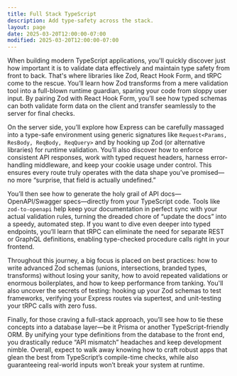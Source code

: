 ```yaml
---
title: Full Stack TypeScript
description: Add type-safety across the stack.
layout: page
date: 2025-03-20T12:00:00-07:00
modified: 2025-03-20T12:00:00-07:00
---
```


When building modern TypeScript applications, you'll quickly discover just how important it is to validate data effectively and maintain type safety from front to back. That's where libraries like Zod, React Hook Form, and tRPC come to the rescue. You’ll learn how Zod transforms from a mere validation tool into a full-blown runtime guardian, sparing your code from sloppy user input. By pairing Zod with React Hook Form, you’ll see how typed schemas can both validate form data on the client and transfer seamlessly to the server for final checks.

On the server side, you’ll explore how Express can be carefully massaged into a type-safe environment using generic signatures like `Request<Params, ResBody, ReqBody, ReqQuery>` and by hooking up Zod (or alternative libraries) for runtime validation. You’ll also discover how to enforce consistent API responses, work with typed request headers, harness error-handling middleware, and keep your cookie usage under control. This ensures every route truly operates with the data shape you’ve promised—no more “surprise, that field is actually undefined.”

You’ll then see how to generate the holy grail of API docs—OpenAPI/Swagger specs—directly from your TypeScript code. Tools like `zod-to-openapi` help keep your documentation in perfect sync with your actual validation rules, turning the dreaded chore of “update the docs” into a speedy, automated step. If you want to dive even deeper into typed endpoints, you’ll learn that tRPC can eliminate the need for separate REST or GraphQL definitions, enabling type-checked procedure calls right in your frontend.

Throughout this journey, a big focus is placed on best practices: how to write advanced Zod schemas (unions, intersections, branded types, transforms) without losing your sanity, how to avoid repeated validations or enormous boilerplates, and how to keep performance from tanking. You'll also uncover the secrets of testing: hooking up your Zod schemas to test frameworks, verifying your Express routes via supertest, and unit-testing your tRPC calls with zero fuss.

Finally, for those craving a full-stack approach, you’ll see how to tie these concepts into a database layer—be it Prisma or another TypeScript-friendly ORM. By unifying your type definitions from the database to the front end, you drastically reduce “API mismatch” headaches and keep development nimble. Overall, expect to walk away knowing how to craft robust apps that glean the best from TypeScript’s compile-time checks, while also guaranteeing real-world inputs won’t break your system at runtime.
